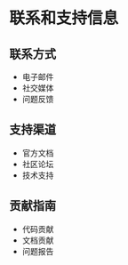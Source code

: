# 联系和支持信息

## 联系方式
- 电子邮件
- 社交媒体
- 问题反馈

## 支持渠道
- 官方文档
- 社区论坛
- 技术支持

## 贡献指南
- 代码贡献
- 文档贡献
- 问题报告 